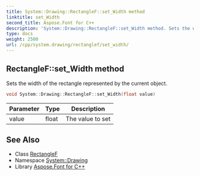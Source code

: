 ```yaml
---
title: System::Drawing::RectangleF::set_Width method
linktitle: set_Width
second_title: Aspose.Font for C++
description: 'System::Drawing::RectangleF::set_Width method. Sets the width of the rectangle represented by the current object in C++.'
type: docs
weight: 2500
url: /cpp/system.drawing/rectanglef/set_width/
---
```

## RectangleF::set_Width method


Sets the width of the rectangle represented by the current object.

```cpp
void System::Drawing::RectangleF::set_Width(float value)
```


| Parameter | Type | Description |
| --- | --- | --- |
| value | float | The value to set |

## See Also

* Class [RectangleF](../)
* Namespace [System::Drawing](../../)
* Library [Aspose.Font for C++](../../../)
